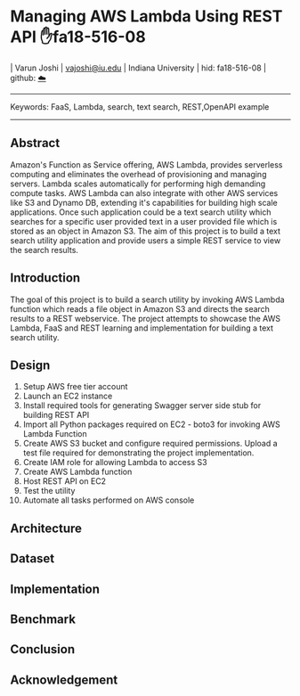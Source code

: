 # Managing AWS Lambda Using REST API :hand:fa18-516-08

| Varun Joshi | vajoshi@iu.edu | Indiana University | hid: fa18-516-08 | github:
[:cloud:](https://github.com/cloudmesh-community/fa18-516-08/blob/master/project-paper/report.md)

---

Keywords: FaaS, Lambda, search, text search, REST,OpenAPI example

---

## Abstract

Amazon's Function as Service offering, AWS Lambda, provides serverless computing and eliminates the overhead of provisioning and managing servers. Lambda scales automatically for performing high demanding compute tasks.
AWS Lambda can also integrate with other AWS services like S3 and Dynamo DB, extending it's capabilities for building high scale applications. Once such application could be a text search utility which searches for a specific user provided text  in a user provided file which is stored as an object in Amazon S3. The aim of this project is to build a text search utility application and provide users a simple REST service to view the search results.

## Introduction

The goal of this project is to build a search utility by invoking AWS Lambda function which reads a file object in Amazon S3 and directs the search results to a REST webservice. The project attempts to showcase the AWS Lambda, FaaS and REST learning and implementation for building a text search utility.

## Design

1. Setup AWS free tier account
2. Launch an EC2 instance
3. Install required tools for generating Swagger server side stub for building REST API
4. Import all Python packages required on EC2 - boto3 for invoking AWS Lambda Function
5. Create AWS S3 bucket and configure required permissions. Upload a test file required for demonstrating the project implementation.
6. Create IAM role for allowing Lambda to access S3
6. Create AWS Lambda function
7. Host REST API on EC2
8. Test the utility
9. Automate all tasks performed on AWS console


## Architecture

## Dataset

## Implementation

## Benchmark

## Conclusion

## Acknowledgement
